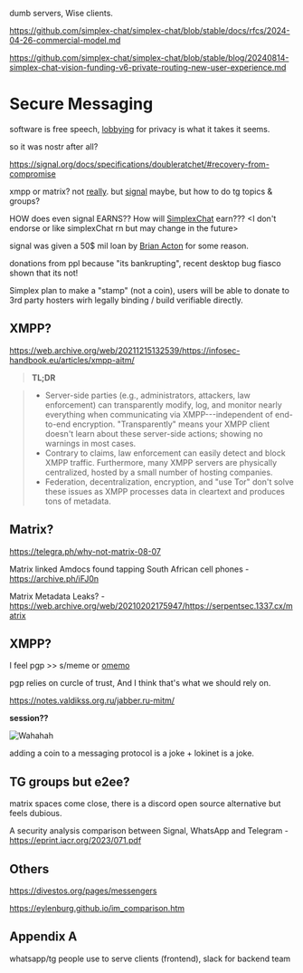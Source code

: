 dumb servers, Wise clients.



https://github.com/simplex-chat/simplex-chat/blob/stable/docs/rfcs/2024-04-26-commercial-model.md

https://github.com/simplex-chat/simplex-chat/blob/stable/blog/20240814-simplex-chat-vision-funding-v6-private-routing-new-user-experience.md

# Secure Messaging

software is free speech, [lobbyin](https://x.com/SimpleXChat/status/1808068417162805302)[g](https://simplex.chat/blog/20240704-future-of-privacy-enforcing-privacy-standards.html) for privacy is what it takes it seems.

so it was nostr after all?

https://signal.org/docs/specifications/doubleratchet/#recovery-from-compromise

xmpp or matrix? not [really](https://web.archive.org/web/20211215132539/https://infosec-handbook.eu/articles/xmpp-aitm/). but [signal](https://signal.org/blog/signal-private-group-system/) maybe, but how to do tg topics & groups?

HOW does even signal EARNS?? How will [SimplexCha](https://github.com/simplex-chat/simplex-chat/blob/stable/docs/SIMPLEX.md#users-own-simplex-network)[t](https://github.com/simplex-chat/simplexmq/blob/stable/protocol/overview-tjr.md#threat-model) earn??? <I don't endorse or like simplexChat rn but may change in the future>

signal was given a 50$ mil loan by [Brian Acton](https://en.m.wikipedia.org/wiki/Signal_Foundation#Signal_Messenger_LLC) for some reason.

donations from ppl because "its bankrupting", recent desktop bug fiasco shown that its not!

Simplex plan to make a "stamp" (not a coin), users will be able to donate to 3rd party hosters wirh legally binding / build verifiable directly.

## XMPP?

https://web.archive.org/web/20211215132539/https://infosec-handbook.eu/articles/xmpp-aitm/

> **TL;DR**

> * Server-side parties (e.g., administrators, attackers, law enforcement) can transparently modify, log, and monitor nearly everything when communicating via XMPP---independent of end-to-end encryption. "Transparently" means your XMPP client doesn't learn about these server-side actions; showing no warnings in most cases.
> * Contrary to claims, law enforcement can easily detect and block XMPP traffic. Furthermore, many XMPP servers are physically centralized, hosted by a small number of hosting companies.
> * Federation, decentralization, encryption, and "use Tor" don't solve these issues as XMPP processes data in cleartext and produces tons of metadata.

## Matrix?

https://telegra.ph/why-not-matrix-08-07

Matrix linked Amdocs found tapping South African cell phones - https://archive.ph/iFJ0n

Matrix Metadata Leaks? - https://web.archive.org/web/20210202175947/https://serpentsec.1337.cx/matrix

## XMPP?

I feel pgp >> s/meme or [omemo](https://xmpp.org/extensions/xep-0384.html)

pgp relies on curcle of trust, And I think that's what we should rely on.

https://notes.valdikss.org.ru/jabber.ru-mitm/

**session??**

![Wahahah](/images/hah.gif)

adding a coin to a messaging protocol is a joke + lokinet is a joke.

## TG groups but e2ee?

matrix spaces come close, there is a discord open source alternative but feels dubious.

A security analysis comparison between Signal, WhatsApp and Telegram - https://eprint.iacr.org/2023/071.pdf

## Others

https://divestos.org/pages/messengers

https://eylenburg.github.io/im_comparison.htm

## Appendix A

whatsapp/tg people use to serve clients (frontend), slack for backend team
